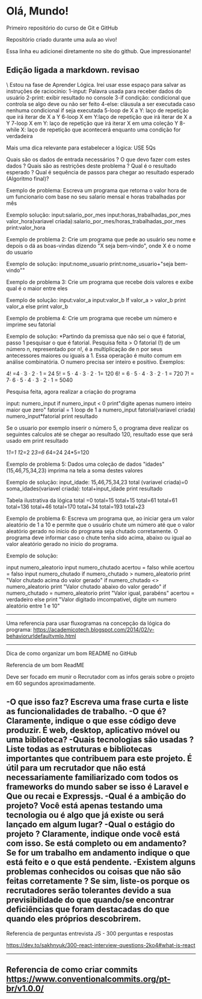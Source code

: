 # Olá, Mundo!
 Primeiro repositório do curso de Git e GitHub
 
Repositório criado durante uma aula ao vivo!

Essa linha eu adicionei diretamente no site do github. Que impressionante!

Edição ligada a markdown.
revisao
 ---

\ Estou na fase de Aprender Lógica. 
 Irei usar esse espaço para salvar as instruções de raciocinio: 
  1-input: Palavra usada para receber dados do usuário
  2-print: exibir resultado no console 
  3-if condição: condicional que controla se algo deve ou não ser feito
  4-else: cláusula a ser executada caso nenhuma condicional if seja executada 
  5-loop de X a Y: laço de repetição que irá iterar de X a Y
  6-loop X em Y:laço de repetição que irá iterar de X a Y 
  7-loop X em Y: laço de repetição que irá iterar X em uma coleção Y 
  8-while X: laço de repetição que acontecerá enquanto uma condição for verdadeira

  Mais uma dica relevante para estabelecer a lógica: USE 5Qs

Quais são os dados de entrada necessários ?
O que devo fazer com estes dados ?
Quais são as restrições deste problema ?
Qual é o resultado esperado ?
Qual é sequência de passos para chegar ao resultado esperado (Algoritmo final)?


Exemplo de problema: Escreva um programa que retorna o valor hora de um funcionario com base no seu salario mensal e horas trabalhadas por mês

Exemplo solução: 
  input:salario_por_mes
  input:horas_trabalhadas_por_mes
  valor_hora(variavel criada):salario_por_mes/horas_trabalhadas_por_mes
  print:valor_hora

Exemplo de problema 2: Crie um programa que pede ao usuário seu nome e depois o dá as boas-vindas dizendo "X seja bem-vindo", onde X é o nome do usuario

Exemplo de solução:
input:nome_usuario
print:nome_usuario+"seja bem-vindo""

Exemplo de problema 3: Crie um programa que recebe dois valores e exibe qual é o maior entre eles

Exemplo de solução:
input:valor_a
input:valor_b
If valor_a > valor_b print valor_a else print valor_b

Exemplo de problema 4: Crie um programa que recebe um número e imprime seu fatorial

Exemplo de solução:
*Partindo da premissa que não sei o que é fatorial, passo 1 pesquisar o que é fatorial. 
Pesquisa feita > O fatorial (!) de um número n, representado por n!, é a multiplicação de n por seus antecessores maiores ou iguais a 1. Essa operação é muito comum em análise combinatória. O numero precisa ser inteiro e positivo.
Exemplos:

4! =4 · 3 · 2 · 1 = 24
5! = 5 · 4 · 3 · 2 · 1= 120
6! = 6 · 5 · 4 · 3 · 2 · 1 = 720
7! = 7· 6 · 5 · 4 · 3 · 2 · 1 = 5040

Pesquisa feita, agora realizar a criação do programa

input: numero_input
if numero_input < 0 print"digite apenas numero inteiro maior que zero"
fatorial = 1
loop de 1 a numero_input
fatorial(variavel criada) numero_input*fatorial
print resultado

Se o usuario por exemplo inserir o número 5, o programa deve realizar os seguintes calculos até se chegar ao resultado 120, resultado esse que será usado em print resultado

1*1=1
1*2=2
2*3=6
6*4=24
24*5=120

Exemplo de problema 5: Dados uma coleção de dados "idades"(15,46,75,34,23) imprima na tela a soma destes valores

Exemplo de solução:
input_idade: 15,46,75,34,23
total (variavel criada)=0
soma_idades(variavel criada): total+input_idade
print resultado

Tabela ilustrativa da lógica
total =0 
total=15  total+15
total=61  total+61
total=136 total+46
total=170 total+34
total=193 total+23

Exemplo de problema 6: Escreva um programa que, ao iniciar gera um valor aleatório de 1 a 10 e permite que o usuário chute um número até que o valor aleatório gerado no inicio do programa seja chutado corretamente. O programa deve informar caso o chute tenha sido acima, abaixo ou igual ao valor aleatório gerado no inicio do programa.

Exemplo de solução: 

input numero_aleatorio
input numero_chutado
acertou = falso
while acertou = falso
input numero_chutado
if numero_chutado > numero_aleatorio print "Valor chutado acima do valor gerado"
if numero_chutado <> numero_aleatorio print "Valor chutado abaixo do valor gerado"
if numero_chutado = numero_aleatorio print "Valor igual, parabéns"
acertou = verdadeiro
else
print "Valor digitado imcompativel, digite um numero aleatório entre 1 e 10"

---

Uma referencia para usar fluxogramas na concepção da lógica do programa: https://academicotech.blogspot.com/2014/02/v-behaviorurldefaultvmlo.html

---

Dica de como organizar um bom README no GitHub

Referencia de um bom ReadME

Deve ser focado em munir o Recrutador com as infos gerais sobre o projeto em 60 segundos aproximadamente. 

-O que isso faz?
Escreva uma frase curta e liste as funcionalidades de trabalho.
-O que é? 
Claramente, indique o que esse código deve produzir. É web, desktop, aplicativo móvel ou uma biblioteca?
-Quais tecnologias são usadas ?
Liste todas as estruturas e bibliotecas importantes que contribuem para este projeto. É útil para um recrutador que não está necessariamente familiarizado com todos os frameworks do mundo saber se isso é Laravel e Que ou recai e Expressjs.
-Qual é a ambição do projeto? Você está apenas testando uma tecnologia ou é algo que já existe ou será lançado em algum lugar?
-Qual o estágio do projeto ? 
Claramente, indique onde você está com isso. Se está completo ou em andamento?Se for um trabalho em andamento indique o que está feito e o que está pendente.
-Existem alguns problemas conhecidos ou coisas que não são feitas corretamente ?
Se sim, liste-os porque os recrutadores serão tolerantes devido a sua previsibilidade do que quando/se encontrar deficiências que foram destacadas do que quando eles próprios descobrirem. 
---
Referencia de perguntas entrevista JS - 300 perguntas e respostas

https://dev.to/sakhnyuk/300-react-interview-questions-2ko4#what-is-react

---
Referencia de como criar commits  
https://www.conventionalcommits.org/pt-br/v1.0.0/
---
